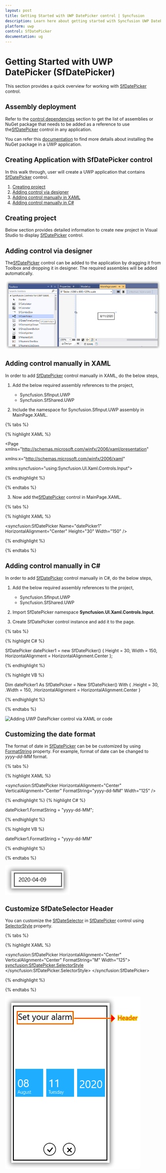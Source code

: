 ```yaml
---
layout: post
title: Getting Started with UWP DatePicker control | Syncfusion
description: Learn here about getting started with Syncfusion UWP DatePicker (SfDatePicker) control, its elements and more.
platform: uwp
control: SfDatePicker
documentation: ug
---
```


# Getting Started with UWP DatePicker (SfDatePicker)

This section provides a quick overview for working with [SfDatePicker](https://help.syncfusion.com/cr/uwp/Syncfusion.SfInput.UWP~Syncfusion.UI.Xaml.Controls.Input.SfDatePicker.html) control.



## Assembly deployment
Refer to the [control dependencies](https://help.syncfusion.com/uwp/control-dependencies#sfdatepicker) section to get the list of assemblies or NuGet package that needs to be added as a reference to use the[SfDatePicker](https://help.syncfusion.com/cr/uwp/Syncfusion.SfInput.UWP~Syncfusion.UI.Xaml.Controls.Input.SfDatePicker.html) control in any application.

You can refer this [documentation](https://help.syncfusion.com/uwp/visual-studio-integration/nuget-packages) to find more details about installing the NuGet package in a UWP application.

## Creating Application with SfDatePicker control
In this walk through, user will create a UWP application that contains [SfDatePicker](https://help.syncfusion.com/cr/uwp/Syncfusion.SfInput.UWP~Syncfusion.UI.Xaml.Controls.Input.SfDatePicker.html) control.
1. [Creating project](#Creating-the-project)
2. [Adding control via designer](#Adding-control-via-designer)
3. [Adding control manually in XAML](#Adding-control-manually-in-XAML)
4. [Adding control manually in C#](#Adding-control-manually-in-C#)

## Creating project 
Below section provides detailed information to create new project in Visual Studio to display [SfDatePicker](https://help.syncfusion.com/cr/uwp/Syncfusion.SfInput.UWP~Syncfusion.UI.Xaml.Controls.Input.SfDatePicker.html) control.

## Adding control via designer
The[SfDatePicker](https://help.syncfusion.com/cr/uwp/Syncfusion.SfInput.UWP~Syncfusion.UI.Xaml.Controls.Input.SfDatePicker.html) control can be added to the application by dragging it from Toolbox and dropping it in designer. The required assembles will be added automatically.

![Adding control via designer](Getting-Started_images/uwp-datepicker-adding-control-via-designer.png)

## Adding control manually in XAML

In order to add [SfDatePicker](https://help.syncfusion.com/cr/uwp/Syncfusion.SfInput.UWP~Syncfusion.UI.Xaml.Controls.Input.SfDatePicker.html) control manually in XAML, do the below steps,

1. Add the below required assembly references to the project,

    * Syncfusion.SfInput.UWP
    * Syncfusion.SfShared.UWP

2. Include the namespace for Syncfusion.SfInput.UWP assembly in MainPage.XAML.

{% tabs %}

{% highlight XAML %}

<Page xmlns="http://schemas.microsoft.com/winfx/2006/xaml/presentation"

xmlns:x="http://schemas.microsoft.com/winfx/2006/xaml"

xmlns:syncfusion="using:Syncfusion.UI.Xaml.Controls.Input">

{% endhighlight %}

{% endtabs %}

3. Now add the[SfDatePicker](https://help.syncfusion.com/cr/uwp/Syncfusion.SfInput.UWP~Syncfusion.UI.Xaml.Controls.Input.SfDatePicker.html) control in MainPage.XAML.

{% tabs %}

{% highlight XAML %}

<syncfusion:SfDatePicker Name="datePicker1" HorizontalAlignment="Center"  Height="30" Width="150" />

{% endhighlight %}

{% endtabs %}

## Adding control manually in C#

In order to add [SfDatePicker](https://help.syncfusion.com/cr/uwp/Syncfusion.SfInput.UWP~Syncfusion.UI.Xaml.Controls.Input.SfDatePicker.html) control manually in C#, do the below steps,

1. Add the below required assembly references to the project,

    * Syncfusion.SfInput.UWP
    * Syncfusion.SfShared.UWP

2. Import SfDatePicker namespace **Syncfusion.UI.Xaml.Controls.Input**.

3. Create SfDatePicker control instance and add it to the page.

{% tabs %}

{% highlight C# %}

SfDatePicker datePicker1 = new SfDatePicker()
{
    Height = 30,
    Width = 150,
    HorizontalAlignment = HorizontalAlignment.Center
};

{% endhighlight %}

{% highlight VB %}

Dim datePicker1 As SfDatePicker = New SfDatePicker() With {
    .Height = 30,
    .Width = 150,
    .HorizontalAlignment = HorizontalAlignment.Center
}

{% endhighlight %}

{% endtabs %}

![Adding UWP DatePicker control via XAML or code](getting-started_images/uwp-datepicker-control-adding-via-code.png)

## Customizing the date format

The format of date in [SfDatePicker](https://help.syncfusion.com/cr/uwp/Syncfusion.SfInput.UWP~Syncfusion.UI.Xaml.Controls.Input.SfDatePicker.html) can be be customized by using [FormatString](https://help.syncfusion.com/cr/uwp/Syncfusion.UI.Xaml.Controls.Input.SfTimePicker.html#Syncfusion_UI_Xaml_Controls_Input_SfTimePicker_FormatString) property. For example, format of date can be changed to *yyyy-dd-MM* format.

{% tabs %}

{% highlight XAML %}

<syncfusion:SfDatePicker HorizontalAlignment="Center" VerticalAlignment="Center" FormatString="yyyy-dd-MM"  Width="125" />

{% endhighlight %}
{% highlight C# %}

datePicker1.FormatString = "yyyy-dd-MM";

{% endhighlight %}

{% highlight VB %}

datePicker1.FormatString = "yyyy-dd-MM"

{% endhighlight %}

{% endtabs %}

![FormatString in UWP SfDatePicker](getting-started_images/uwp-datepicker-customizing-the-date-format.png)

## Customize SfDateSelector Header

You can customize the [SfDateSelector](https://help.syncfusion.com/cr/uwp/Syncfusion.UI.Xaml.Controls.Input.SfDateSelector.html) in [SfDatePicker](https://help.syncfusion.com/cr/uwp/Syncfusion.SfInput.UWP~Syncfusion.UI.Xaml.Controls.Input.SfDatePicker.html) control using [SelectorStyle](https://help.syncfusion.com/cr/uwp/Syncfusion.UI.Xaml.Controls.Input.SfTimePicker.html#Syncfusion_UI_Xaml_Controls_Input_SfTimePicker_SelectorStyle) property.

{% tabs %}

{% highlight XAML %}

<syncfusion:SfDatePicker HorizontalAlignment="Center" VerticalAlignment="Center" FormatString="M"  Width="125">
    <syncfusion:SfDatePicker.SelectorStyle>
        <Style TargetType="syncfusion:SfDateSelector">
            <Setter Property="Header" Value="Set your alarm" />
        </Style>
    </syncfusion:SfDatePicker.SelectorStyle>
</syncfusion:SfDatePicker>

{% endhighlight %}

{% endtabs %}

![customizing UWP SfDateSelector header](getting-started_images/uwp-datepicker-customize-header.png)

